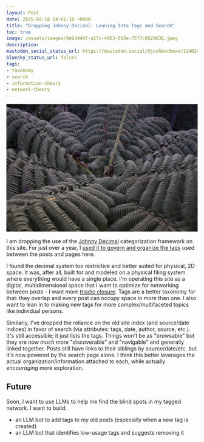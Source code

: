```yaml
---
layout: Post
date: 2025-02-18 14:01:18 +0000
title: "Dropping Johnny Decimal: Leaning Into Tags and Search"
toc: true
image: /assets/images/8eb3446f-a17c-4963-8b3e-75f7c8029036.jpeg
description: 
mastodon_social_status_url: https://mastodon.social/@joshbeckman/114026098465391036
bluesky_status_url: false\
tags:
- taxonomy
- search
- information-theory
- network-theory
---
```



![a radial black tree fern](/assets/images/8eb3446f-a17c-4963-8b3e-75f7c8029036.jpeg)

I am dropping the use of the [Johnny Decimal](https://johnnydecimal.com) categorization framework on this site. For just over a year, I [used it to govern and organize the tags](https://www.joshbeckman.org/notes/about-the-index) used between the posts and pages here.

I found the decimal system too restrictive and better suited for physical, 2D space. It was, after all, built for and modeled on a physical filing system where everything would have a single place. I'm operating this site as a digital, multidimensional space that I want to optimize for networking between posts - I want more [triadic closure](https://www.joshbeckman.org/notes/465072858). Tags are a better taxonomy for that: they overlap and every post can occupy space in more than one. I also want to lean in to making new tags for more complex/multifaceted topics like individual persons.

Similarly, I've dropped the reliance on the old site index (and source/date indices) in favor of search (via attributes: tags, date, author, source, etc.). It's still accessible; it just lists the tags. Things won't be as "browsable" but they are now _much_ more "discoverable" and "navigable" and generally linked together. Posts still have links to their siblings by source/date/etc. but it's now powered by the search page alone. I think this better leverages the actual organization/information attached to each, while actually _encouraging_ more exploration.

## Future

Soon, I want to use LLMs to help me find the blind spots in my tagged network. I want to build:
- an LLM bot to add tags to my old posts (especially when a new tag is created)
- an LLM bot that identifies low-usage tags and suggests removing it

